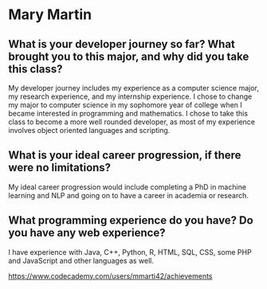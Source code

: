 # Mary Martin
## What is your developer journey so far? What brought you to this major, and why did you take this class?
My developer journey includes my experience as a computer science major, my research experience, and my internship experience. I chose to change my major to computer science in my sophomore year of college when I became interested in programming and mathematics. I chose to take this class to become a more well rounded developer, as most of my experience involves object oriented languages and scripting. 
## What is your ideal career progression, if there were no limitations?
My ideal career progression would include completing a PhD in machine learning and NLP and going on to have a career in academia or research. 

## What programming experience do you have? Do you have any web experience?
I have experience with Java, C++, Python, R, HTML, SQL, CSS, some PHP and JavaScript and other languages as well.

https://www.codecademy.com/users/mmarti42/achievements